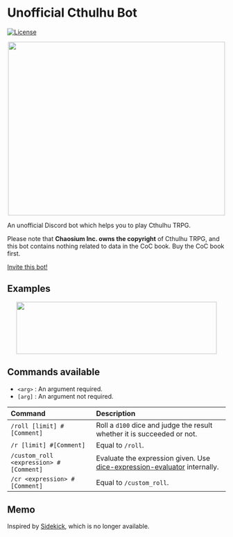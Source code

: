 # Unofficial Cthulhu Bot

[![License](https://img.shields.io/github/license/capra314cabra/cthulhu_bot)](https://github.com/capra314cabra/cthulhu_bot/blob/master/LICENSE)

<p align="center">
    <img width="500" height="400" src="https://github.com/capra314cabra/cthulhu_bot/blob/master/img/icon.png">
</p>

An unofficial Discord bot which helps you to play Cthulhu TRPG.

Please note that **Chaosium Inc. owns the copyright** of Cthulhu TRPG,
and this bot contains nothing related to data in the CoC book.
Buy the CoC book first.

[Invite this bot!](https://discord.com/api/oauth2/authorize?client_id=811123481370558505&permissions=256064&scope=bot)

## Examples

<p align="center">
    <img width="462" height="120" src="https://github.com/capra314cabra/cthulhu_bot/blob/master/img/example1.png">
</p>

## Commands available

- `<arg>` : An argument required.
- `[arg]` : An argument not required.

|Command|Description|
|:---|:---|
|`/roll [limit] #[Comment]`|Roll a `d100` dice and judge the result whether it is succeeded or not.|
|`/r [limit] #[Comment]`|Equal to `/roll`.|
|`/custom_roll <expression> #[Comment]`|Evaluate the expression given. Use [dice-expression-evaluator](https://github.com/dbkang/dice-expression-evaluator) internally.|
|`/cr <expression> #[Comment]`|Equal to `/custom_roll`.|

## Memo

Inspired by [Sidekick](https://github.com/ArtemGr/Sidekick), which is no longer available.
